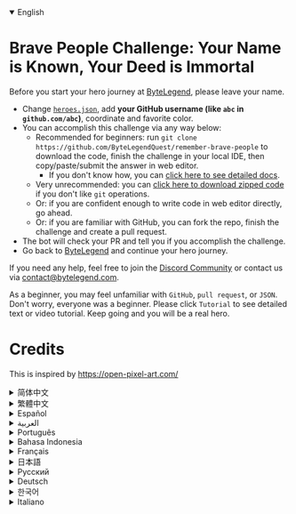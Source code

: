 <details open='true'>
<summary>English</summary>

# Brave People Challenge: Your Name is Known, Your Deed is Immortal

Before you start your hero journey at [ByteLegend](https://bytelegend.com), please leave your name.

- Change [`heroes.json`](https://github.com/ByteLegendQuest/remember-brave-people/blob/main/heroes.json), add **your GitHub username (like `abc` in `github.com/abc`)**, coordinate and favorite color.
- You can accomplish this challenge via any way below:
  - Recommended for beginners: run `git clone https://github.com/ByteLegendQuest/remember-brave-people` to download the code,
    finish the challenge in your local IDE, then copy/paste/submit the answer in web editor.
    - If you don't know how, you can [click here to see detailed docs](https://github.com/ByteLegendQuest/remember-brave-people/blob/main/docs/en/clone-and-import.md).
  - Very unrecommended: you can [click here to download zipped code](https://codeload.github.com/ByteLegendQuest/remember-brave-people/zip/refs/heads/main) if you don't like `git` operations.
  - Or: if you are confident enough to write code in web editor directly, go ahead.
  - Or: if you are familiar with GitHub, you can fork the repo, finish the challenge and create a pull request.
- The bot will check your PR and tell you if you accomplish the challenge.
- Go back to [ByteLegend](https://bytelegend.com) and continue your hero journey.

If you need any help, feel free to join the [Discord Community](https://discord.gg/35RreUUGWt) or contact us via [contact@bytelegend.com](mailto:contact@bytelegend.com).

As a beginner, you may feel unfamiliar with `GitHub`, `pull request`, or `JSON`.
Don't worry, everyone was a beginner. Please click `Tutorial` to see detailed
text or video tutorial. Keep going and you will be a real hero.

# Credits

This is inspired by https://open-pixel-art.com/
</details>
<details>
<summary>简体中文</summary>

# 勇士挑战：你的名字镌刻此处，你的功绩永世长存

在开始[字节传说](https://bytelegend.com)的英雄旅程之前，请留下你的名字。

- 修改[`heroes.json`](https://github.com/ByteLegendQuest/remember-brave-people/blob/main/heroes.json)，在里面加入你的**GitHub注册用户名(如`github.com/abc`里面的`abc`)**，坐标和喜欢的颜色。
- 你可以使用以下任意一种方法完成挑战：
  - 初学者推荐：运行`git clone https://git.bytelegend.com/ByteLegendQuest/remember-brave-people`将代码下载到本地，在本地使用IDE调试完成后复制到网页编辑器里提交。
    - 如果你不知道怎么做，可以点击[这里查看详细文档](https://github.com/ByteLegendQuest/remember-brave-people/blob/main/docs/zh_hans/clone-and-import.md)。
  - 非常不推荐：如果你实在不喜欢`git`命令行操作，你可以[点击这里直接下载打包好的代码](https://ghcodeload.bytelegend.com/ByteLegendQuest/remember-brave-people/zip/refs/heads/main)。
  - 或者：如果你非常自信不需要下载代码到本地调试，可以使用网页编辑器直接提交。
  - 或者：如果你对GitHub非常熟悉，你可以fork仓库、完成挑战后，创建一个Pull Request。
- 机器人将会检查你的答案，告诉你你是否通过了挑战。
- 回到[字节传说](https://bytelegend.com)，然后继续你的英雄旅程。

如果你需要任何帮助，欢迎加入官方玩家QQ群（在[首页](https://bytelegend.com)右下角的`联系 & 关于`菜单里可以找到入群方式）或者[Discord社区](https://discord.gg/35RreUUGWt)，或email至[contact@bytelegend.com](mailto:contact@bytelegend.com)。

作为初学者，您可能对`GitHub`, `pull request`, `JSON`这些概念十分陌生。没关系，每个人都曾是初学者。
请点击左侧的`教程`查看详细的文字或视频教程。坚持下去，你会成为真正的英雄。

# 致谢

本项目受 https://open-pixel-art.com/ 启发。
</details>
<details>
<summary>繁體中文</summary>

<h1>勇敢的人挑戰：你的名字是已知的，你的行為是不朽的</h1><p>在您開始您在<a href="https://bytelegend.com" target="_blank">ByteLegend</a>的英雄之旅之前，請留下您的名字。</p><ul><li>更改<a href="https://github.com/ByteLegendQuest/remember-brave-people/blob/main/heroes.json" target="_blank"><code class="notranslate">heroes.json</code></a> ，添加<strong>您的 GitHub 用戶名（如<code class="notranslate">github.com/abc</code>中的<code class="notranslate">abc</code> ）</strong> ，坐標和喜歡的顏色。</li><li>您可以通過以下任何方式完成此挑戰：<ul><li>建議初學者：運行<code class="notranslate">git clone https://github.com/ByteLegendQuest/remember-brave-people</code>下載代碼，在本地 IDE 中完成挑戰，然後在 Web 編輯器中復制/粘貼/提交答案。<ul><li>如果您不知道如何操作，可以<a href="https://github.com/ByteLegendQuest/remember-brave-people/blob/main/docs/en/clone-and-import.md" target="_blank">單擊此處查看詳細文檔</a>。</li></ul></li><li>非常不推薦：如果你不喜歡<code class="notranslate">git</code>操作，可以<a href="https://codeload.github.com/ByteLegendQuest/remember-brave-people/zip/refs/heads/main" target="_blank">點擊這裡下載壓縮代碼</a>。</li><li>或者：如果您有足夠的信心直接在 Web 編輯器中編寫代碼，請繼續。</li><li>或者：如果您熟悉 GitHub，您可以分叉存儲庫，完成挑戰並創建拉取請求。</li></ul></li><li>機器人會檢查你的 PR 並告訴你是否完成了挑戰。</li><li>回到<a href="https://bytelegend.com" target="_blank">ByteLegend</a>繼續你的英雄之旅。</li></ul><p>如果您需要任何幫助，請隨時加入<a href="https://discord.gg/35RreUUGWt" target="_blank">Discord 社區</a>或通過<a href="mailto:contact@bytelegend.com" target="_blank">contact@bytelegend.com</a>聯繫我們。</p><p>作為初學者，您可能對<code class="notranslate">GitHub</code> 、 <code class="notranslate">pull request</code>或<code class="notranslate">JSON</code>感到陌生。別擔心，每個人都是初學者。請點擊<code class="notranslate">Tutorial</code>查看詳細的文字或視頻教程。繼續前進，您將成為真正的英雄。</p><h1>學分</h1><p>這是受到 https://open-pixel-art.com/ 的啟發</p></details>
<details>
<summary>Español</summary>

<h1>Desafío de personas valientes: tu nombre es conocido, tu acción es inmortal</h1><p> Antes de comenzar su viaje de héroe en <a href="https://bytelegend.com" target="_blank">ByteLegend</a> , deje su nombre.</p><ul><li> Cambie <a href="https://github.com/ByteLegendQuest/remember-brave-people/blob/main/heroes.json" target="_blank"><code class="notranslate">heroes.json</code></a> , agregue <strong>su nombre de usuario de GitHub (como <code class="notranslate">abc</code> en <code class="notranslate">github.com/abc</code> )</strong> , coordine y color favorito.</li><li> Puede lograr este desafío de cualquier manera a continuación:<ul><li> Recomendado para principiantes: ejecute <code class="notranslate">git clone https://github.com/ByteLegendQuest/remember-brave-people</code> para descargar el código, finalice el desafío en su IDE local, luego copie/pegue/envíe la respuesta en el editor web.<ul><li> Si no sabe cómo hacerlo, puede <a href="https://github.com/ByteLegendQuest/remember-brave-people/blob/main/docs/en/clone-and-import.md" target="_blank">hacer clic aquí para ver los documentos detallados</a> .</li></ul></li><li> Muy poco recomendado: puede <a href="https://codeload.github.com/ByteLegendQuest/remember-brave-people/zip/refs/heads/main" target="_blank">hacer clic aquí para descargar el código comprimido</a> si no le gustan las operaciones de <code class="notranslate">git</code> .</li><li> O: si tiene la confianza suficiente para escribir código en el editor web directamente, adelante.</li><li> O: si está familiarizado con GitHub, puede bifurcar el repositorio, finalizar el desafío y crear una solicitud de incorporación de cambios.</li></ul></li><li> El bot verificará tu PR y te dirá si logras el desafío.</li><li> Regrese a <a href="https://bytelegend.com" target="_blank">ByteLegend</a> y continúe su viaje de héroe.</li></ul><p> Si necesita ayuda, no dude en unirse a la <a href="https://discord.gg/35RreUUGWt" target="_blank">comunidad de Discord</a> o contáctenos a través de <a href="mailto:contact@bytelegend.com" target="_blank">contact@bytelegend.com</a> .</p><p> Como principiante, es posible que no esté familiarizado con <code class="notranslate">GitHub</code> , <code class="notranslate">pull request</code> de extracción o <code class="notranslate">JSON</code> . No te preocupes, todos eran principiantes. Haga clic en <code class="notranslate">Tutorial</code> para ver un texto detallado o un video tutorial. Sigue adelante y serás un verdadero héroe.</p><h1> Créditos</h1><p> Esto está inspirado en https://open-pixel-art.com/</p></details>
<details>
<summary>العربية</summary>

<h1 style=";text-align:right;direction:rtl">تحدي الأشخاص الشجعان: اسمك معروف ، فعلك خالد</h1><p style=";text-align:right;direction:rtl"> قبل أن تبدأ رحلتك البطل في <a href="https://bytelegend.com" target="_blank">ByteLegend</a> ، يرجى ترك اسمك.</p><ul style=";text-align:right;direction:rtl"><li style=";text-align:right;direction:rtl"> قم بتغيير <a href="https://github.com/ByteLegendQuest/remember-brave-people/blob/main/heroes.json" target="_blank"><code class="notranslate">heroes.json</code></a> ، وأضف <strong>اسم مستخدم GitHub الخاص بك (مثل <code class="notranslate">abc</code> في <code class="notranslate">github.com/abc</code> )</strong> ، وقم بالتنسيق واللون المفضل.</li><li style=";text-align:right;direction:rtl"> يمكنك إنجاز هذا التحدي بأي طريقة أدناه:<ul style=";text-align:right;direction:rtl"><li style=";text-align:right;direction:rtl"> موصى به للمبتدئين: قم بتشغيل <code class="notranslate">git clone https://github.com/ByteLegendQuest/remember-brave-people</code> لتنزيل الكود ، وإنهاء التحدي في IDE المحلي الخاص بك ، ثم نسخ / لصق / إرسال الإجابة في محرر الويب.<ul style=";text-align:right;direction:rtl"><li style=";text-align:right;direction:rtl"> إذا كنت لا تعرف كيف يمكنك <a href="https://github.com/ByteLegendQuest/remember-brave-people/blob/main/docs/en/clone-and-import.md" target="_blank">النقر هنا لمشاهدة المستندات التفصيلية</a> .</li></ul></li><li style=";text-align:right;direction:rtl"> غير موصى به على الإطلاق: يمكنك <a href="https://codeload.github.com/ByteLegendQuest/remember-brave-people/zip/refs/heads/main" target="_blank">النقر هنا لتنزيل رمز مضغوط</a> إذا كنت لا تحب عمليات <code class="notranslate">git</code> .</li><li style=";text-align:right;direction:rtl"> أو: إذا كنت واثقًا بدرجة كافية لكتابة التعليمات البرمجية في محرر الويب مباشرةً ، فابدأ.</li><li style=";text-align:right;direction:rtl"> أو: إذا كنت معتادًا على GitHub ، فيمكنك تفرع الريبو وإنهاء التحدي وإنشاء طلب سحب.</li></ul></li><li style=";text-align:right;direction:rtl"> سيتحقق الروبوت من العلاقات العامة الخاصة بك ويخبرك إذا أنجزت التحدي.</li><li style=";text-align:right;direction:rtl"> ارجع إلى <a href="https://bytelegend.com" target="_blank">ByteLegend وتابع</a> رحلة بطلك.</li></ul><p style=";text-align:right;direction:rtl"> إذا كنت بحاجة إلى أي مساعدة ، فلا تتردد في الانضمام إلى <a href="https://discord.gg/35RreUUGWt" target="_blank">مجتمع Discord</a> أو الاتصال بنا عبر <a href="mailto:contact@bytelegend.com" target="_blank">contact@bytelegend.com</a> .</p><p style=";text-align:right;direction:rtl"> كمبتدئ ، قد تشعر بأنك غير معتاد على <code class="notranslate">GitHub</code> أو <code class="notranslate">pull request</code> أو <code class="notranslate">JSON</code> . لا تقلق ، كان الجميع مبتدئين. الرجاء النقر فوق <code class="notranslate">Tutorial</code> لمشاهدة نص مفصل أو فيديو تعليمي. استمر وستكون بطلا حقيقيا.</p><h1 style=";text-align:right;direction:rtl"> الاعتمادات</h1><p style=";text-align:right;direction:rtl"> هذا مستوحى من https://open-pixel-art.com/</p></details>
<details>
<summary>Português</summary>

<h1>Brave People Challenge: Seu nome é conhecido, sua ação é imortal</h1><p> Antes de iniciar sua jornada de herói no <a href="https://bytelegend.com" target="_blank">ByteLegend</a> , por favor, deixe seu nome.</p><ul><li> Altere <a href="https://github.com/ByteLegendQuest/remember-brave-people/blob/main/heroes.json" target="_blank"><code class="notranslate">heroes.json</code></a> , adicione <strong>seu nome de usuário do GitHub (como <code class="notranslate">abc</code> em <code class="notranslate">github.com/abc</code> )</strong> , coordenada e cor favorita.</li><li> Você pode realizar este desafio de qualquer maneira abaixo:<ul><li> Recomendado para iniciantes: execute <code class="notranslate">git clone https://github.com/ByteLegendQuest/remember-brave-people</code> para baixar o código, termine o desafio em seu IDE local e copie/cole/envie a resposta no editor da web.<ul><li> Se você não sabe como, você pode <a href="https://github.com/ByteLegendQuest/remember-brave-people/blob/main/docs/en/clone-and-import.md" target="_blank">clicar aqui para ver documentos detalhados</a> .</li></ul></li><li> Muito não recomendado: você pode <a href="https://codeload.github.com/ByteLegendQuest/remember-brave-people/zip/refs/heads/main" target="_blank">clicar aqui para baixar o código zipado</a> se não gostar das operações do <code class="notranslate">git</code> .</li><li> Ou: se você estiver confiante o suficiente para escrever código diretamente no editor da web, vá em frente.</li><li> Ou: se você estiver familiarizado com o GitHub, você pode bifurcar o repositório, terminar o desafio e criar uma solicitação de pull.</li></ul></li><li> O bot verificará seu PR e informará se você cumprir o desafio.</li><li> Volte para <a href="https://bytelegend.com" target="_blank">ByteLegend</a> e continue sua jornada de herói.</li></ul><p> Se precisar de ajuda, sinta-se à vontade para se juntar à <a href="https://discord.gg/35RreUUGWt" target="_blank">Comunidade Discord</a> ou entre em contato conosco via <a href="mailto:contact@bytelegend.com" target="_blank">contact@bytelegend.com</a> .</p><p> Como iniciante, você pode não estar familiarizado com <code class="notranslate">GitHub</code> , <code class="notranslate">pull request</code> ou <code class="notranslate">JSON</code> . Não se preocupe, todo mundo era um iniciante. Clique em <code class="notranslate">Tutorial</code> para ver o texto detalhado ou o tutorial em vídeo. Continue e você será um verdadeiro herói.</p><h1> Créditos</h1><p> Isso é inspirado em https://open-pixel-art.com/</p></details>
<details>
<summary>Bahasa Indonesia</summary>

<h1>Tantangan Orang Berani: Nama Anda Dikenal, Perbuatan Anda Abadi</h1><p> Sebelum Anda memulai perjalanan pahlawan Anda di <a href="https://bytelegend.com" target="_blank">ByteLegend</a> , silakan tinggalkan nama Anda.</p><ul><li> Ubah <a href="https://github.com/ByteLegendQuest/remember-brave-people/blob/main/heroes.json" target="_blank"><code class="notranslate">heroes.json</code></a> , tambahkan <strong>nama pengguna GitHub Anda (seperti <code class="notranslate">abc</code> di <code class="notranslate">github.com/abc</code> )</strong> , koordinat dan warna favorit.</li><li> Anda dapat menyelesaikan tantangan ini melalui cara apa pun di bawah ini:<ul><li> Direkomendasikan untuk pemula: jalankan <code class="notranslate">git clone https://github.com/ByteLegendQuest/remember-brave-people</code> untuk mengunduh kode, selesaikan tantangan di IDE lokal Anda, lalu salin/tempel/kirim jawabannya di editor web.<ul><li> Jika Anda tidak tahu caranya, Anda dapat <a href="https://github.com/ByteLegendQuest/remember-brave-people/blob/main/docs/en/clone-and-import.md" target="_blank">mengklik di sini untuk melihat dokumen terperinci</a> .</li></ul></li><li> Sangat tidak direkomendasikan: Anda dapat <a href="https://codeload.github.com/ByteLegendQuest/remember-brave-people/zip/refs/heads/main" target="_blank">mengklik di sini untuk mengunduh kode zip</a> jika Anda tidak menyukai operasi <code class="notranslate">git</code> .</li><li> Atau: jika Anda cukup percaya diri untuk menulis kode di editor web secara langsung, silakan.</li><li> Atau: jika Anda terbiasa dengan GitHub, Anda dapat melakukan fork repo, menyelesaikan tantangan, dan membuat permintaan tarik.</li></ul></li><li> Bot akan memeriksa PR Anda dan memberi tahu Anda jika Anda menyelesaikan tantangan.</li><li> Kembali ke <a href="https://bytelegend.com" target="_blank">ByteLegend</a> dan lanjutkan perjalanan pahlawan Anda.</li></ul><p> Jika Anda memerlukan bantuan, jangan ragu untuk bergabung dengan <a href="https://discord.gg/35RreUUGWt" target="_blank">Komunitas Discord</a> atau hubungi kami melalui <a href="mailto:contact@bytelegend.com" target="_blank">contact@bytelegend.com</a> .</p><p> Sebagai pemula, Anda mungkin merasa asing dengan <code class="notranslate">GitHub</code> , <code class="notranslate">pull request</code> , atau <code class="notranslate">JSON</code> . Jangan khawatir, semua orang adalah pemula. Silahkan klik <code class="notranslate">Tutorial</code> untuk melihat teks atau video tutorial secara detail. Teruskan dan Anda akan menjadi pahlawan sejati.</p><h1> kredit</h1><p> Ini terinspirasi oleh https://open-pixel-art.com/</p></details>
<details>
<summary>Français</summary>

<h1>Brave People Challenge : Votre nom est connu, votre acte est immortel</h1><p> Avant de commencer votre voyage de héros chez <a href="https://bytelegend.com" target="_blank">ByteLegend</a> , veuillez laisser votre nom.</p><ul><li> Modifiez <a href="https://github.com/ByteLegendQuest/remember-brave-people/blob/main/heroes.json" target="_blank"><code class="notranslate">heroes.json</code></a> , ajoutez <strong>votre nom d&#39;utilisateur GitHub (comme <code class="notranslate">abc</code> dans <code class="notranslate">github.com/abc</code> )</strong> , coordonnez et couleur préférée.</li><li> Vous pouvez accomplir ce défi de n&#39;importe quelle manière ci-dessous:<ul><li> Recommandé pour les débutants : exécutez <code class="notranslate">git clone https://github.com/ByteLegendQuest/remember-brave-people</code> pour télécharger le code, terminez le défi dans votre IDE local, puis copiez/collez/soumettez la réponse dans l&#39;éditeur Web.<ul><li> Si vous ne savez pas comment faire, vous pouvez <a href="https://github.com/ByteLegendQuest/remember-brave-people/blob/main/docs/en/clone-and-import.md" target="_blank">cliquer ici pour voir la documentation détaillée</a> .</li></ul></li><li> Très déconseillé : vous pouvez <a href="https://codeload.github.com/ByteLegendQuest/remember-brave-people/zip/refs/heads/main" target="_blank">cliquer ici pour télécharger le code compressé</a> si vous n&#39;aimez pas les opérations <code class="notranslate">git</code> .</li><li> Ou : si vous êtes suffisamment confiant pour écrire du code directement dans l&#39;éditeur Web, continuez.</li><li> Ou : si vous êtes familier avec GitHub, vous pouvez bifurquer le dépôt, terminer le défi et créer une demande d&#39;extraction.</li></ul></li><li> Le bot vérifiera votre PR et vous dira si vous accomplissez le défi.</li><li> Retournez à <a href="https://bytelegend.com" target="_blank">ByteLegend</a> et continuez votre voyage de héros.</li></ul><p> Si vous avez besoin d&#39;aide, n&#39;hésitez pas à rejoindre la <a href="https://discord.gg/35RreUUGWt" target="_blank">communauté Discord</a> ou à nous contacter via <a href="mailto:contact@bytelegend.com" target="_blank">contact@bytelegend.com</a> .</p><p> En tant que débutant, vous ne vous sentirez peut-être pas familier avec <code class="notranslate">GitHub</code> , <code class="notranslate">pull request</code> ou <code class="notranslate">JSON</code> . Ne vous inquiétez pas, tout le monde était débutant. Veuillez cliquer sur <code class="notranslate">Tutorial</code> pour voir le texte détaillé ou le didacticiel vidéo. Continuez et vous serez un vrai héros.</p><h1> Crédits</h1><p> Ceci est inspiré de https://open-pixel-art.com/</p></details>
<details>
<summary>日本語</summary>

<h1>勇敢な人々の挑戦：あなたの名前は知られています、あなたの行為は不滅です</h1><p><a href="https://bytelegend.com" target="_blank">ByteLegend</a>でヒーローの旅を始める前に、名前を残してください。</p><ul><li> <a href="https://github.com/ByteLegendQuest/remember-brave-people/blob/main/heroes.json" target="_blank"><code class="notranslate">heroes.json</code></a>を変更し<strong><code class="notranslate">github.com/abc</code> GitHubのユーザー名（github.com/abcの<code class="notranslate">abc</code>など）</strong> 、座標、お気に入りの色を追加します。</li><li>この課題は、以下のいずれかの方法で達成できます。<ul><li>初心者に推奨： <code class="notranslate">git clone https://github.com/ByteLegendQuest/remember-brave-people</code>を実行してコードをダウンロードし、ローカルIDEでチャレンジを終了してから、Webエディターで回答をコピー/貼り付け/送信します。<ul><li>方法がわからない場合は、 <a href="https://github.com/ByteLegendQuest/remember-brave-people/blob/main/docs/en/clone-and-import.md" target="_blank">ここをクリックして詳細なドキュメントを参照してください</a>。</li></ul></li><li>非常に推奨されていません<code class="notranslate">git</code>操作が気に入らない場合は、 <a href="https://codeload.github.com/ByteLegendQuest/remember-brave-people/zip/refs/heads/main" target="_blank">ここをクリックしてzipコードをダウンロード</a>できます。</li><li>または：Webエディターで直接コードを記述できる自信がある場合は、先に進んでください。</li><li>または：GitHubに精通している場合は、リポジトリをフォークしてチャレンジを終了し、プルリクエストを作成できます。</li></ul></li><li>ボットはPRをチェックし、チャレンジを達成したかどうかを通知します。</li><li> <a href="https://bytelegend.com" target="_blank">ByteLegend</a>に戻り、ヒーローの旅を続けてください。</li></ul><p>ヘルプが必要な場合は、 <a href="https://discord.gg/35RreUUGWt" target="_blank">Discordコミュニティ</a>に参加するか、contact <a href="mailto:contact@bytelegend.com" target="_blank">@ bytelegend.com</a>からお問い合わせください。</p><p>初心者の方は、 <code class="notranslate">GitHub</code> 、 <code class="notranslate">pull request</code> 、または<code class="notranslate">JSON</code>に慣れていないように感じるかもしれません。心配しないでください、誰もが初心者でした。詳細なテキストまたはビデオチュートリアルを表示するには、[ <code class="notranslate">Tutorial</code> ]をクリックしてください。続ければ、あなたは本当のヒーローになります。</p><h1>クレジット</h1><p>これはhttps://open-pixel-art.com/に触発されています</p></details>
<details>
<summary>Русский</summary>

<h1>Вызов смелых людей: Ваше имя известно, ваш поступок бессмертен</h1><p> Прежде чем начать свое героическое путешествие в <a href="https://bytelegend.com" target="_blank">ByteLegend</a> , пожалуйста, оставьте свое имя.</p><ul><li> Измените <a href="https://github.com/ByteLegendQuest/remember-brave-people/blob/main/heroes.json" target="_blank"><code class="notranslate">heroes.json</code></a> , добавьте <strong>свое имя пользователя GitHub (например, <code class="notranslate">abc</code> в <code class="notranslate">github.com/abc</code> )</strong> , координаты и любимый цвет.</li><li> Вы можете выполнить эту задачу любым способом, указанным ниже:<ul><li> Рекомендуется для начинающих: запустите <code class="notranslate">git clone https://github.com/ByteLegendQuest/remember-brave-people</code> , чтобы загрузить код, завершите задание в локальной среде IDE, затем скопируйте/вставьте/отправьте ответ в веб-редакторе.<ul><li> Если вы не знаете, как это сделать, вы можете <a href="https://github.com/ByteLegendQuest/remember-brave-people/blob/main/docs/en/clone-and-import.md" target="_blank">щелкнуть здесь, чтобы просмотреть подробную документацию</a> .</li></ul></li><li> Крайне не рекомендуется: вы можете <a href="https://codeload.github.com/ByteLegendQuest/remember-brave-people/zip/refs/heads/main" target="_blank">нажать здесь, чтобы загрузить заархивированный код</a> , если вам не нравятся операции <code class="notranslate">git</code> .</li><li> Или: если вы достаточно уверены, чтобы писать код напрямую в веб-редакторе, вперед.</li><li> Или: если вы знакомы с GitHub, вы можете разветвить репозиторий, выполнить задание и создать запрос на включение.</li></ul></li><li> Бот проверит ваш PR и сообщит, выполнили ли вы задание.</li><li> Вернитесь в <a href="https://bytelegend.com" target="_blank">ByteLegend</a> и продолжайте свое героическое путешествие.</li></ul><p> Если вам нужна помощь, присоединяйтесь к <a href="https://discord.gg/35RreUUGWt" target="_blank">сообществу Discord</a> или свяжитесь с нами по <a href="mailto:contact@bytelegend.com" target="_blank">адресу contact@bytelegend.com</a> .</p><p> Как новичок, вы можете чувствовать себя незнакомым с <code class="notranslate">GitHub</code> , <code class="notranslate">pull request</code> или <code class="notranslate">JSON</code> . Не волнуйтесь, все были новичками. Нажмите <code class="notranslate">Tutorial</code> , чтобы просмотреть подробный текстовый или видеоурок. Продолжайте в том же духе, и вы станете настоящим героем.</p><h1> Кредиты</h1><p> Это вдохновлено https://open-pixel-art.com/</p></details>
<details>
<summary>Deutsch</summary>

<h1>Brave People Challenge: Dein Name ist bekannt, deine Tat ist unsterblich</h1><p> Bevor Sie Ihre Heldenreise bei <a href="https://bytelegend.com" target="_blank">ByteLegend beginnen</a> , hinterlassen Sie bitte Ihren Namen.</p><ul><li> Ändern <a href="https://github.com/ByteLegendQuest/remember-brave-people/blob/main/heroes.json" target="_blank"><code class="notranslate">heroes.json</code></a> , fügen <strong>Sie Ihren GitHub-Benutzernamen (wie <code class="notranslate">abc</code> in <code class="notranslate">github.com/abc</code> )</strong> , Koordinate und Lieblingsfarbe hinzu.</li><li> Sie können diese Herausforderung auf eine der folgenden Arten meistern:<ul><li> Empfohlen für Anfänger: Führen Sie <code class="notranslate">git clone https://github.com/ByteLegendQuest/remember-brave-people</code> aus, um den Code herunterzuladen, beenden Sie die Herausforderung in Ihrer lokalen IDE und kopieren/fügen Sie dann die Antwort im Web-Editor ein/übermitteln Sie sie.<ul><li> Wenn Sie nicht wissen, wie, können <a href="https://github.com/ByteLegendQuest/remember-brave-people/blob/main/docs/en/clone-and-import.md" target="_blank">Sie hier klicken, um detaillierte Dokumente anzuzeigen</a> .</li></ul></li><li> Sehr nicht zu empfehlen: Sie können <a href="https://codeload.github.com/ByteLegendQuest/remember-brave-people/zip/refs/heads/main" target="_blank">hier klicken, um den gezippten Code herunterzuladen,</a> wenn Sie <code class="notranslate">git</code> -Operationen nicht mögen.</li><li> Oder: Wenn Sie sicher genug sind, Code direkt im Web-Editor zu schreiben, fahren Sie fort.</li><li> Oder: Wenn Sie sich mit GitHub auskennen, können Sie das Repo forken, die Challenge beenden und einen Pull-Request erstellen.</li></ul></li><li> Der Bot überprüft Ihre PR und teilt Ihnen mit, ob Sie die Herausforderung meistern.</li><li> Gehen Sie zurück zu <a href="https://bytelegend.com" target="_blank">ByteLegend</a> und setzen Sie Ihre Heldenreise fort.</li></ul><p> Wenn Sie Hilfe benötigen, können Sie sich gerne der <a href="https://discord.gg/35RreUUGWt" target="_blank">Discord Community</a> anschließen oder uns über <a href="mailto:contact@bytelegend.com" target="_blank">contact@bytelegend.com kontaktieren</a> .</p><p> Als Anfänger fühlen Sie sich möglicherweise mit <code class="notranslate">GitHub</code> , <code class="notranslate">pull request</code> oder <code class="notranslate">JSON</code> nicht vertraut. Keine Sorge, alle waren Anfänger. Bitte klicken Sie auf <code class="notranslate">Tutorial</code> , um einen ausführlichen Text oder ein Video-Tutorial anzuzeigen. Machen Sie weiter und Sie werden ein echter Held sein.</p><h1> Kredite</h1><p> Dies ist inspiriert von https://open-pixel-art.com/</p></details>
<details>
<summary>한국어</summary>

<h1>용감한 사람들 챌린지: 당신의 이름은 알려져 있고, 당신의 행위는 영원합니다</h1><p> <a href="https://bytelegend.com" target="_blank">ByteLegend</a> 에서 영웅의 여정을 시작하기 전에 이름을 남겨주세요.</p><ul><li> <a href="https://github.com/ByteLegendQuest/remember-brave-people/blob/main/heroes.json" target="_blank"><code class="notranslate">heroes.json</code></a> 을 변경하고 <strong>GitHub 사용자 이름(예: <code class="notranslate">github.com/abc</code> 의 <code class="notranslate">abc</code> )</strong> , 좌표 및 좋아하는 색상을 추가합니다.</li><li> 아래 방법을 통해 이 챌린지를 완료할 수 있습니다.<ul><li> 초보자를 위한 권장 사항: <code class="notranslate">git clone https://github.com/ByteLegendQuest/remember-brave-people</code> 을 실행하여 코드를 다운로드하고 로컬 IDE에서 챌린지를 완료한 다음 웹 편집기에서 답변을 복사/붙여넣기/제출합니다.<ul><li> 방법을 모르는 경우 <a href="https://github.com/ByteLegendQuest/remember-brave-people/blob/main/docs/en/clone-and-import.md" target="_blank">여기를 클릭하여 자세한 문서를 볼</a> 수 있습니다.</li></ul></li><li> 매우 권장하지 않음: <code class="notranslate">git</code> 작업이 마음에 들지 않으면 <a href="https://codeload.github.com/ByteLegendQuest/remember-brave-people/zip/refs/heads/main" target="_blank">여기를 클릭하여 압축 코드를 다운로드</a> 할 수 있습니다.</li><li> 또는 웹 편집기에서 직접 코드를 작성할 만큼 자신이 있다면 계속 진행하십시오.</li><li> 또는 GitHub에 익숙하다면 리포지토리를 분기하고 챌린지를 완료하고 풀 요청을 생성할 수 있습니다.</li></ul></li><li> 봇은 PR을 확인하고 도전 과제를 달성했는지 알려줍니다.</li><li> <a href="https://bytelegend.com" target="_blank">ByteLegend</a> 로 돌아가 영웅 여정을 계속하세요.</li></ul><p> 도움이 필요하면 언제든지 <a href="https://discord.gg/35RreUUGWt" target="_blank">Discord 커뮤니티</a> 에 가입하거나 <a href="mailto:contact@bytelegend.com" target="_blank">contact@bytelegend.com</a> 을 통해 문의하세요.</p><p> 초보자로서 <code class="notranslate">GitHub</code> , <code class="notranslate">pull request</code> 또는 <code class="notranslate">JSON</code> 에 익숙하지 않을 수 있습니다. 걱정 마세요, 모두가 초보자였습니다. 자세한 텍스트 또는 비디오 자습서를 보려면 <code class="notranslate">Tutorial</code> 를 클릭하십시오. 계속하면 진정한 영웅이 될 것입니다.</p><h1> 크레딧</h1><p> 이것은 https://open-pixel-art.com/에서 영감을 받았습니다.</p></details>
<details>
<summary>Italiano</summary>

<h1>Sfida delle persone coraggiose: il tuo nome è noto, la tua azione è immortale</h1><p> Prima di iniziare il tuo viaggio da eroe su <a href="https://bytelegend.com" target="_blank">ByteLegend</a> , lascia il tuo nome.</p><ul><li> Cambia <a href="https://github.com/ByteLegendQuest/remember-brave-people/blob/main/heroes.json" target="_blank"><code class="notranslate">heroes.json</code></a> , aggiungi <strong>il tuo nome utente GitHub (come <code class="notranslate">abc</code> in <code class="notranslate">github.com/abc</code> )</strong> , coordina e colore preferito.</li><li> Puoi portare a termine questa sfida in qualsiasi modo di seguito:<ul><li> Consigliato per i principianti: esegui <code class="notranslate">git clone https://github.com/ByteLegendQuest/remember-brave-people</code> per scaricare il codice, completa la sfida nel tuo IDE locale, quindi copia/incolla/invia la risposta nell&#39;editor web.<ul><li> Se non sai come fare, puoi fare <a href="https://github.com/ByteLegendQuest/remember-brave-people/blob/main/docs/en/clone-and-import.md" target="_blank">clic qui per visualizzare i documenti dettagliati</a> .</li></ul></li><li> Molto sconsigliato: puoi fare <a href="https://codeload.github.com/ByteLegendQuest/remember-brave-people/zip/refs/heads/main" target="_blank">clic qui per scaricare il codice zippato</a> se non ti piacciono le operazioni <code class="notranslate">git</code> .</li><li> Oppure: se sei abbastanza sicuro da scrivere il codice direttamente nell&#39;editor web, vai avanti.</li><li> Oppure: se hai familiarità con GitHub, puoi eseguire il fork del repository, completare la sfida e creare una richiesta pull.</li></ul></li><li> Il bot controllerà il tuo PR e ti dirà se hai superato la sfida.</li><li> Torna a <a href="https://bytelegend.com" target="_blank">ByteLegend</a> e continua il tuo viaggio da eroe.</li></ul><p> Se hai bisogno di aiuto, non esitare a unirti alla <a href="https://discord.gg/35RreUUGWt" target="_blank">community di Discord</a> o contattaci tramite <a href="mailto:contact@bytelegend.com" target="_blank">contact@bytelegend.com</a> .</p><p> Come principiante, potresti non avere familiarità con <code class="notranslate">GitHub</code> , <code class="notranslate">pull request</code> o <code class="notranslate">JSON</code> . Non preoccuparti, tutti erano principianti. Fare clic su <code class="notranslate">Tutorial</code> per visualizzare un testo dettagliato o un tutorial video. Continua così e sarai un vero eroe.</p><h1> Crediti</h1><p> Questo è ispirato da https://open-pixel-art.com/</p></details>